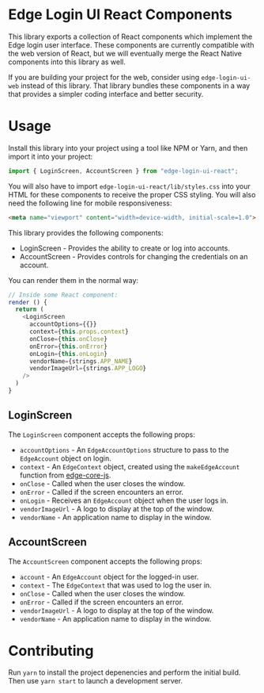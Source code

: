 # Edge Login UI React Components

This library exports a collection of React components which implement the Edge login user interface. These components are currently compatible with the web version of React, but we will eventually merge the React Native components into this library as well.

If you are building your project for the web, consider using `edge-login-ui-web` instead of this library. That library bundles these components in a way that provides a simpler coding interface and better security.

# Usage

Install this library into your project using a tool like NPM or Yarn, and then import it into your project:

```js
import { LoginScreen, AccountScreen } from "edge-login-ui-react";
```

You will also have to import `edge-login-ui-react/lib/styles.css` into your HTML for these components to receive the proper CSS styling. You will also need the following line for mobile responsiveness:

```html
<meta name="viewport" content="width=device-width, initial-scale=1.0">
```

This library provides the following components:

- LoginScreen - Provides the ability to create or log into accounts.
- AccountScreen - Provides controls for changing the credentials on an account.

You can render them in the normal way:

```js
// Inside some React component:
render () {
  return (
    <LoginScreen
      accountOptions={{}}
      context={this.props.context}
      onClose={this.onClose}
      onError={this.onError}
      onLogin={this.onLogin}
      vendorName={strings.APP_NAME}
      vendorImageUrl={strings.APP_LOGO}
    />
  )
}
```

## LoginScreen

The `LoginScreen` component accepts the following props:

- `accountOptions` - An `EdgeAccountOptions` structure to pass to the `EdgeAccount` object on login.
- `context` - An `EdgeContext` object, created using the `makeEdgeAccount` function from [edge-core-js](https://github.com/Airbitz/edge-core-js).
- `onClose` - Called when the user closes the window.
- `onError` - Called if the screen encounters an error.
- `onLogin` - Receives an `EdgeAccount` object when the user logs in.
- `vendorImageUrl` - A logo to display at the top of the window.
- `vendorName` - An application name to display in the window.

## AccountScreen

The `AccountScreen` component accepts the following props:

- `account` - An `EdgeAccount` object for the logged-in user.
- `context` - The `EdgeContext` that was used to log the user in.
- `onClose` - Called when the user closes the window.
- `onError` - Called if the screen encounters an error.
- `vendorImageUrl` - A logo to display at the top of the window.
- `vendorName` - An application name to display in the window.

# Contributing

Run `yarn` to install the project depenencies and perform the initial build. Then use `yarn start` to launch a development server.
